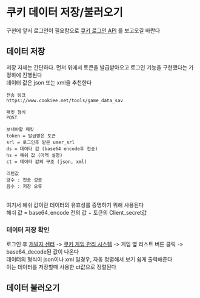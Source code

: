 # 쿠키 데이터 저장/불러오기
구현에 앞서 로그인이 필요함으로 [쿠키 로그인 API](https://github.com/Waterticket/cookiee_API/blob/master/cookiee_login.md) 를 보고오길 바란다

## 데이터 저장
저장 자체는 간단하다. 먼저 위에서 토큰을 발급받아오고 로그인 기능을 구현했다는 가정하에 진행된다 <br/>
데이터 값은 json 또는 xml을 추천한다 <br/>
~~~
전송 링크
https://www.cookiee.net/tools/game_data_sav

패킷 형식
POST

보내야할 패킷
token = 발급받은 토큰
srl = 로그인후 받은 user_srl
ds = 데이터 값 (base64 encode후 전송)
hs = 해쉬 값 (아래 설명)
ct = 데이터 값의 구조 (json, xml)

리턴값
양수 : 전송 성공
음수 : 저장 오류
~~~
<br>
여기서 해쉬 값이란 데이터의 유효성를 증명하기 위해 사용된다 <br/>
해쉬 값 = base64_encode 전의 값 + 토큰의 Client_secret값 <br/>

### 데이터 저장 확인
로그인 후 [개발자 센터](https://www.cookiee.net/developer) -> [쿠키 게임 관리 시스템](https://www.cookiee.net/gmdata) -> 게임 옆 리스트 버튼 클릭 -> base64_decode된 값이 나온다 <br/>
데이터의 형식이 json이나 xml 일경우, 자동 정렬해서 보기 쉽게 출력해준다 <br/>
이는 데이터를 저장할때 사용한 ct값으로 정렬된다 <br/>

## 데이터 불러오기
